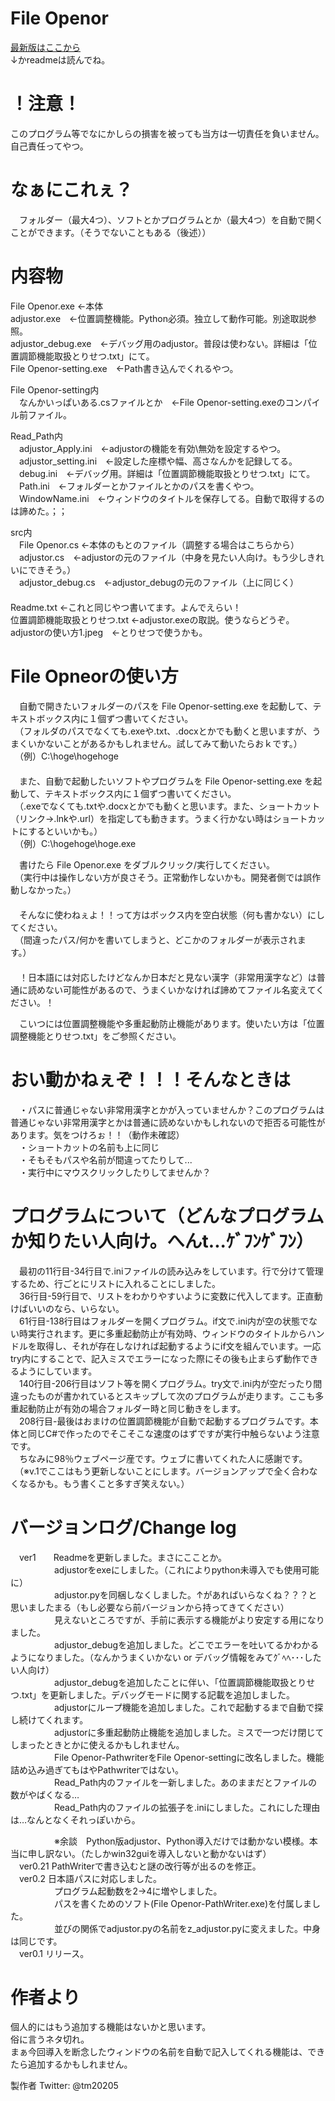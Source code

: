 # File Openor
[最新版はここから](https://github.com/tm20205/File-Openor/releases/)  
↓かreadmeは読んでね。

# ！注意！
  このプログラム等でなにかしらの損害を被っても当方は一切責任を負いません。自己責任ってやつ。  
 

# なぁにこれぇ？
　フォルダー（最大4つ）、ソフトとかプログラムとか（最大4つ）を自動で開くことができます。（そうでないこともある（後述））  


# 内容物
File Openor.exe ←本体  
adjustor.exe　←位置調整機能。Python必須。独立して動作可能。別途取説参照。  
adjustor_debug.exe　←デバッグ用のadjustor。普段は使わない。詳細は「位置調節機能取扱とりせつ.txt」にて。  
File Openor-setting.exe　←Path書き込んでくれるやつ。  
  
File Openor-setting内  
　なんかいっぱいある.csファイルとか　←File Openor-setting.exeのコンパイル前ファイル。  
  
Read_Path内  
　adjustor_Apply.ini　←adjustorの機能を有効\無効を設定するやつ。  
　adjustor_setting.ini　←設定した座標や幅、高さなんかを記録してる。  
　debug.ini　←デバッグ用。詳細は「位置調節機能取扱とりせつ.txt」にて。  
　Path.ini　←フォルダーとかファイルとかのパスを書くやつ。  
　WindowName.ini　←ウィンドウのタイトルを保存してる。自動で取得するのは諦めた。；；  
  
src内  
　File Openor.cs ←本体のもとのファイル（調整する場合はこちらから）  
　adjustor.cs　←adjustorの元のファイル（中身を見たい人向け。もう少しきれいにできそう。）  
　adjustor_debug.cs　←adjustor_debugの元のファイル（上に同じく）  
　  
Readme.txt ←これと同じやつ書いてます。よんでえらい！  
位置調節機能取扱とりせつ.txt ←adjustor.exeの取説。使うならどうぞ。  
adjustorの使い方1.jpeg　←とりせつで使うかも。  

# File Opneorの使い方
　自動で開きたいフォルダーのパスを File Openor-setting.exe を起動して、テキストボックス内に１個ずつ書いてください。  
　（フォルダのパスでなくても.exeや.txt、.docxとかでも動くと思いますが、うまくいかないことがあるかもしれません。試してみて動いたらおｋです。）  
　（例）C:\hoge\hogehoge  
　  
　また、自動で起動したいソフトやプログラムを File Openor-setting.exe を起動して、テキストボックス内に１個ずつ書いてください。  
　（.exeでなくても.txtや.docxとかでも動くと思います。また、ショートカット（リンク→.lnkや.url）を指定しても動きます。うまく行かない時はショートカットにするといいかも。）  
　（例）C:\hogehoge\hoge.exe  
  
　書けたら File Openor.exe をダブルクリック/実行してください。  
　（実行中は操作しない方が良さそう。正常動作しないかも。開発者側では誤作動しなかった。）  
　  
　そんなに使わねぇよ！！って方はボックス内を空白状態（何も書かない）にしてください。  
　（間違ったパス/何かを書いてしまうと、どこかのフォルダーが表示されます。）  
　  
　！日本語には対応したけどなんか日本だと見ない漢字（非常用漢字など）は普通に読めない可能性があるので、うまくいかなければ諦めてファイル名変えてください。！  
  
　こいつには位置調整機能や多重起動防止機能があります。使いたい方は「位置調整機能とりせつ.txt」をご参照ください。  
  
  
# おい動かねぇぞ！！！そんなときは
　・パスに普通じゃない非常用漢字とかが入っていませんか？このプログラムは普通じゃない非常用漢字とかは普通に読めないかもしれないので拒否る可能性があります。気をつけろぉ！！（動作未確認）  
　・ショートカットの名前も上に同じ  
　・そもそもパスや名前が間違ってたりして...  
　・実行中にマウスクリックしたりしてませんか？  
  
  
# プログラムについて（どんなプログラムか知りたい人向け。へんt...ｹﾞﾌﾝｹﾞﾌﾝ）
　最初の11行目-34行目で.iniファイルの読み込みをしています。行で分けて管理するため、行ごとにリストに入れることにしました。  
　36行目-59行目で、リストをわかりやすいように変数に代入してます。正直動けばいいのなら、いらない。  
　61行目-138行目はフォルダーを開くプログラム。if文で.ini内が空の状態でない時実行されます。更に多重起動防止が有効時、ウィンドウのタイトルからハンドルを取得し、それが存在しなければ起動するようにif文を組んでいます。一応try内にすることで、記入ミスでエラーになった際にその後も止まらず動作できるようにしています。  
　140行目-206行目はソフト等を開くプログラム。try文で.ini内が空だったり間違ったものが書かれているとスキップして次のプログラムが走ります。ここも多重起動防止が有効の場合フォルダー時と同じ動きをします。  
　208行目-最後はおまけの位置調節機能が自動で起動するプログラムです。本体と同じC#で作ったのでそこそこな速度のはずですが実行中触らないよう注意です。  
　ちなみに98％ウェブページ産です。ウェブに書いてくれた人に感謝です。  
　（※v.1でここはもう更新しないことにします。バージョンアップで全く合わなくなるかも。もう書くこと多すぎ笑えない。）  


# バージョンログ/Change log
　ver1　　Readmeを更新しました。まさにこことか。  
　　　　　adjustorをexeにしました。（これによりpython未導入でも使用可能に）  
　　　　　adjustor.pyを同梱しなくしました。↑があればいらなくね？？？と思いましたまる（もし必要なら前バージョンから持ってきてください）  
　　　　　見えないところですが、手前に表示する機能がより安定する用になりました。  
　　　　　adjustor_debugを追加しました。どこでエラーを吐いてるかわかるようになりました。（なんかうまくいかない or デバッグ情報をみてｸﾞﾍﾍ･･･したい人向け）  
　　　　　adjustor_debugを追加したことに伴い、「位置調節機能取扱とりせつ.txt」を更新しました。デバッグモードに関する記載を追加しました。  
　　　　　adjustorにループ機能を追加しました。これで起動するまで自動で探し続けてくれます。  
　　　　　adjustorに多重起動防止機能を追加しました。ミスで一つだけ閉じてしまったときとかに使えるかもしれません。  
　　　　　File Openor-PathwriterをFile Openor-settingに改名しました。機能詰め込み過ぎてもはやPathwriterではない。  
　　　　　Read_Path内のファイルを一新しました。あのままだとファイルの数がやばくなる…  
　　　　　Read_Path内のファイルの拡張子を.iniにしました。これにした理由は…なんとなくそれっぽいから。  
  
　　　　　※余談　Python版adjustor、Python導入だけでは動かない模様。本当に申し訳ない。（たしかwin32guiを導入しないと動かないはず）  
　ver0.21 PathWriterで書き込むと謎の改行等が出るのを修正。  
　ver0.2 日本語パスに対応しました。  
　　　　　プログラム起動数を2→4に増やしました。  
　　　　　パスを書くためのソフト(File Openor-PathWriter.exe)を付属しました。  
　　　　　並びの関係でadjustor.pyの名前をz_adjustor.pyに変えました。中身は同じです。  
　ver0.1 リリース。  
  

# 作者より
  個人的にはもう追加する機能はないかと思います。  
  俗に言うネタ切れ。  
  まぁ今回導入を断念したウィンドウの名前を自動で記入してくれる機能は、できたら追加するかもしれません。  
  
製作者 Twitter: @tm20205
